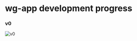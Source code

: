 # wg-app development progress
### v0 
![v0](https://media.giphy.com/media/3o7WIO9REqZ2NinCpi/giphy.gif)
